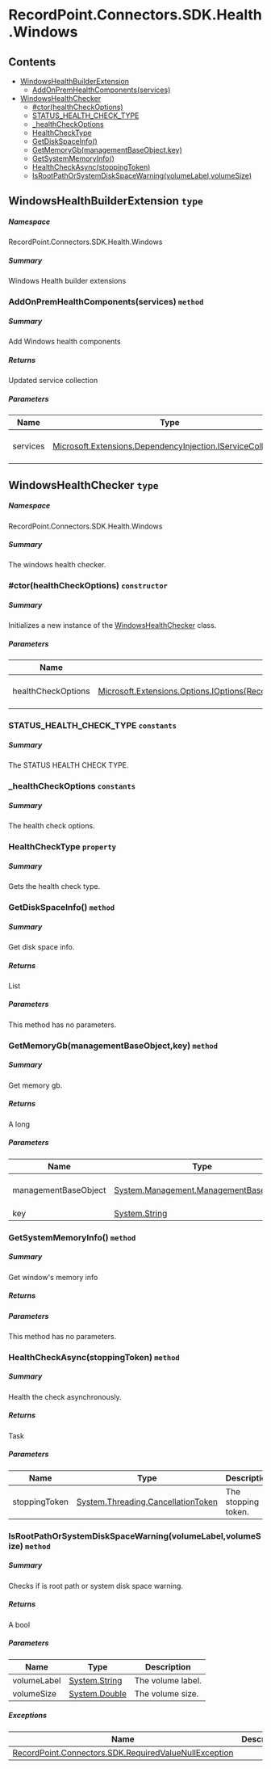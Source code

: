 <a name='assembly'></a>
# RecordPoint.Connectors.SDK.Health.Windows

## Contents

- [WindowsHealthBuilderExtension](#T-RecordPoint-Connectors-SDK-Health-Windows-WindowsHealthBuilderExtension 'RecordPoint.Connectors.SDK.Health.Windows.WindowsHealthBuilderExtension')
  - [AddOnPremHealthComponents(services)](#M-RecordPoint-Connectors-SDK-Health-Windows-WindowsHealthBuilderExtension-AddOnPremHealthComponents-Microsoft-Extensions-DependencyInjection-IServiceCollection- 'RecordPoint.Connectors.SDK.Health.Windows.WindowsHealthBuilderExtension.AddOnPremHealthComponents(Microsoft.Extensions.DependencyInjection.IServiceCollection)')
- [WindowsHealthChecker](#T-RecordPoint-Connectors-SDK-Health-Windows-WindowsHealthChecker 'RecordPoint.Connectors.SDK.Health.Windows.WindowsHealthChecker')
  - [#ctor(healthCheckOptions)](#M-RecordPoint-Connectors-SDK-Health-Windows-WindowsHealthChecker-#ctor-Microsoft-Extensions-Options-IOptions{RecordPoint-Connectors-SDK-Health-HealthCheckOptions}- 'RecordPoint.Connectors.SDK.Health.Windows.WindowsHealthChecker.#ctor(Microsoft.Extensions.Options.IOptions{RecordPoint.Connectors.SDK.Health.HealthCheckOptions})')
  - [STATUS_HEALTH_CHECK_TYPE](#F-RecordPoint-Connectors-SDK-Health-Windows-WindowsHealthChecker-STATUS_HEALTH_CHECK_TYPE 'RecordPoint.Connectors.SDK.Health.Windows.WindowsHealthChecker.STATUS_HEALTH_CHECK_TYPE')
  - [_healthCheckOptions](#F-RecordPoint-Connectors-SDK-Health-Windows-WindowsHealthChecker-_healthCheckOptions 'RecordPoint.Connectors.SDK.Health.Windows.WindowsHealthChecker._healthCheckOptions')
  - [HealthCheckType](#P-RecordPoint-Connectors-SDK-Health-Windows-WindowsHealthChecker-HealthCheckType 'RecordPoint.Connectors.SDK.Health.Windows.WindowsHealthChecker.HealthCheckType')
  - [GetDiskSpaceInfo()](#M-RecordPoint-Connectors-SDK-Health-Windows-WindowsHealthChecker-GetDiskSpaceInfo 'RecordPoint.Connectors.SDK.Health.Windows.WindowsHealthChecker.GetDiskSpaceInfo')
  - [GetMemoryGb(managementBaseObject,key)](#M-RecordPoint-Connectors-SDK-Health-Windows-WindowsHealthChecker-GetMemoryGb-System-Management-ManagementBaseObject,System-String- 'RecordPoint.Connectors.SDK.Health.Windows.WindowsHealthChecker.GetMemoryGb(System.Management.ManagementBaseObject,System.String)')
  - [GetSystemMemoryInfo()](#M-RecordPoint-Connectors-SDK-Health-Windows-WindowsHealthChecker-GetSystemMemoryInfo 'RecordPoint.Connectors.SDK.Health.Windows.WindowsHealthChecker.GetSystemMemoryInfo')
  - [HealthCheckAsync(stoppingToken)](#M-RecordPoint-Connectors-SDK-Health-Windows-WindowsHealthChecker-HealthCheckAsync-System-Threading-CancellationToken- 'RecordPoint.Connectors.SDK.Health.Windows.WindowsHealthChecker.HealthCheckAsync(System.Threading.CancellationToken)')
  - [IsRootPathOrSystemDiskSpaceWarning(volumeLabel,volumeSize)](#M-RecordPoint-Connectors-SDK-Health-Windows-WindowsHealthChecker-IsRootPathOrSystemDiskSpaceWarning-System-String,System-Double- 'RecordPoint.Connectors.SDK.Health.Windows.WindowsHealthChecker.IsRootPathOrSystemDiskSpaceWarning(System.String,System.Double)')

<a name='T-RecordPoint-Connectors-SDK-Health-Windows-WindowsHealthBuilderExtension'></a>
## WindowsHealthBuilderExtension `type`

##### Namespace

RecordPoint.Connectors.SDK.Health.Windows

##### Summary

Windows Health builder extensions

<a name='M-RecordPoint-Connectors-SDK-Health-Windows-WindowsHealthBuilderExtension-AddOnPremHealthComponents-Microsoft-Extensions-DependencyInjection-IServiceCollection-'></a>
### AddOnPremHealthComponents(services) `method`

##### Summary

Add Windows health components

##### Returns

Updated service collection

##### Parameters

| Name | Type | Description |
| ---- | ---- | ----------- |
| services | [Microsoft.Extensions.DependencyInjection.IServiceCollection](#T-Microsoft-Extensions-DependencyInjection-IServiceCollection 'Microsoft.Extensions.DependencyInjection.IServiceCollection') | Service collection to add to |

<a name='T-RecordPoint-Connectors-SDK-Health-Windows-WindowsHealthChecker'></a>
## WindowsHealthChecker `type`

##### Namespace

RecordPoint.Connectors.SDK.Health.Windows

##### Summary

The windows health checker.

<a name='M-RecordPoint-Connectors-SDK-Health-Windows-WindowsHealthChecker-#ctor-Microsoft-Extensions-Options-IOptions{RecordPoint-Connectors-SDK-Health-HealthCheckOptions}-'></a>
### #ctor(healthCheckOptions) `constructor`

##### Summary

Initializes a new instance of the [WindowsHealthChecker](#T-RecordPoint-Connectors-SDK-Health-Windows-WindowsHealthChecker 'RecordPoint.Connectors.SDK.Health.Windows.WindowsHealthChecker') class.

##### Parameters

| Name | Type | Description |
| ---- | ---- | ----------- |
| healthCheckOptions | [Microsoft.Extensions.Options.IOptions{RecordPoint.Connectors.SDK.Health.HealthCheckOptions}](#T-Microsoft-Extensions-Options-IOptions{RecordPoint-Connectors-SDK-Health-HealthCheckOptions} 'Microsoft.Extensions.Options.IOptions{RecordPoint.Connectors.SDK.Health.HealthCheckOptions}') | The health check options. |

<a name='F-RecordPoint-Connectors-SDK-Health-Windows-WindowsHealthChecker-STATUS_HEALTH_CHECK_TYPE'></a>
### STATUS_HEALTH_CHECK_TYPE `constants`

##### Summary

The STATUS HEALTH CHECK TYPE.

<a name='F-RecordPoint-Connectors-SDK-Health-Windows-WindowsHealthChecker-_healthCheckOptions'></a>
### _healthCheckOptions `constants`

##### Summary

The health check options.

<a name='P-RecordPoint-Connectors-SDK-Health-Windows-WindowsHealthChecker-HealthCheckType'></a>
### HealthCheckType `property`

##### Summary

Gets the health check type.

<a name='M-RecordPoint-Connectors-SDK-Health-Windows-WindowsHealthChecker-GetDiskSpaceInfo'></a>
### GetDiskSpaceInfo() `method`

##### Summary

Get disk space info.

##### Returns

List<HealthCheckMeasure>

##### Parameters

This method has no parameters.

<a name='M-RecordPoint-Connectors-SDK-Health-Windows-WindowsHealthChecker-GetMemoryGb-System-Management-ManagementBaseObject,System-String-'></a>
### GetMemoryGb(managementBaseObject,key) `method`

##### Summary

Get memory gb.

##### Returns

A long

##### Parameters

| Name | Type | Description |
| ---- | ---- | ----------- |
| managementBaseObject | [System.Management.ManagementBaseObject](http://msdn.microsoft.com/query/dev14.query?appId=Dev14IDEF1&l=EN-US&k=k:System.Management.ManagementBaseObject 'System.Management.ManagementBaseObject') | The management base object. |
| key | [System.String](http://msdn.microsoft.com/query/dev14.query?appId=Dev14IDEF1&l=EN-US&k=k:System.String 'System.String') | The key. |

<a name='M-RecordPoint-Connectors-SDK-Health-Windows-WindowsHealthChecker-GetSystemMemoryInfo'></a>
### GetSystemMemoryInfo() `method`

##### Summary

Get window's memory info

##### Returns



##### Parameters

This method has no parameters.

<a name='M-RecordPoint-Connectors-SDK-Health-Windows-WindowsHealthChecker-HealthCheckAsync-System-Threading-CancellationToken-'></a>
### HealthCheckAsync(stoppingToken) `method`

##### Summary

Health the check asynchronously.

##### Returns

Task<HealthCheckResult>

##### Parameters

| Name | Type | Description |
| ---- | ---- | ----------- |
| stoppingToken | [System.Threading.CancellationToken](http://msdn.microsoft.com/query/dev14.query?appId=Dev14IDEF1&l=EN-US&k=k:System.Threading.CancellationToken 'System.Threading.CancellationToken') | The stopping token. |

<a name='M-RecordPoint-Connectors-SDK-Health-Windows-WindowsHealthChecker-IsRootPathOrSystemDiskSpaceWarning-System-String,System-Double-'></a>
### IsRootPathOrSystemDiskSpaceWarning(volumeLabel,volumeSize) `method`

##### Summary

Checks if is root path or system disk space warning.

##### Returns

A bool

##### Parameters

| Name | Type | Description |
| ---- | ---- | ----------- |
| volumeLabel | [System.String](http://msdn.microsoft.com/query/dev14.query?appId=Dev14IDEF1&l=EN-US&k=k:System.String 'System.String') | The volume label. |
| volumeSize | [System.Double](http://msdn.microsoft.com/query/dev14.query?appId=Dev14IDEF1&l=EN-US&k=k:System.Double 'System.Double') | The volume size. |

##### Exceptions

| Name | Description |
| ---- | ----------- |
| [RecordPoint.Connectors.SDK.RequiredValueNullException](#T-RecordPoint-Connectors-SDK-RequiredValueNullException 'RecordPoint.Connectors.SDK.RequiredValueNullException') |  |
